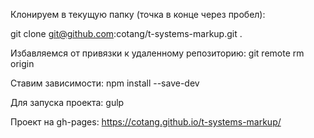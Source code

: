 Клонируем в текущую папку (точка в конце через пробел):

git clone git@github.com:cotang/t-systems-markup.git .

Избавляемся от привязки к удаленному репозиторию: git remote rm origin

Ставим зависимости: npm install --save-dev

Для запуска проекта: gulp

Проект на gh-pages: https://cotang.github.io/t-systems-markup/
